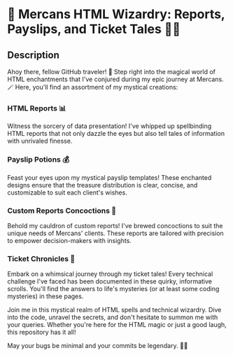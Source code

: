 # 🚀 Mercans HTML Wizardry: Reports, Payslips, and Ticket Tales 🧙‍♂️

## Description

Ahoy there, fellow GitHub traveler! 🌟 Step right into the magical world of HTML enchantments that I've conjured during my epic journey at Mercans. 🪄 Here, you'll find an assortment of my mystical creations:

### HTML Reports 📊
Witness the sorcery of data presentation! I've whipped up spellbinding HTML reports that not only dazzle the eyes but also tell tales of information with unrivaled finesse.

### Payslip Potions 💰
Feast your eyes upon my mystical payslip templates! These enchanted designs ensure that the treasure distribution is clear, concise, and customizable to suit each client's wishes.

### Custom Reports Concoctions 🌟
Behold my cauldron of custom reports! I've brewed concoctions to suit the unique needs of Mercans' clients. These reports are tailored with precision to empower decision-makers with insights.

### Ticket Chronicles 🎫
Embark on a whimsical journey through my ticket tales! Every technical challenge I've faced has been documented in these quirky, informative scrolls. You'll find the answers to life's mysteries (or at least some coding mysteries) in these pages.

Join me in this mystical realm of HTML spells and technical wizardry. Dive into the code, unravel the secrets, and don't hesitate to summon me with your queries. Whether you're here for the HTML magic or just a good laugh, this repository has it all!

May your bugs be minimal and your commits be legendary. 🧙‍♂️

